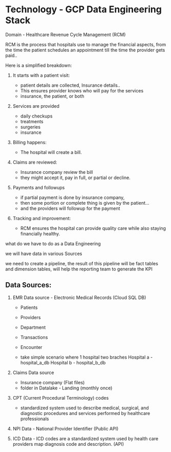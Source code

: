 # Technology - GCP Data Engineering Stack

Domain - Healthcare Revenue Cycle Management (RCM)

RCM is the process that hospitals use to manage the financial aspects, from the time the patient schedules an appointment till the time the provider gets paid..

Here is a simplified breakdown:

1. It starts with a patient visit:
	- patient details are collected, Insurance details..
	- This ensures provider knows who will pay for the services
	- insurance, the patient, or both 

2. Services are provided
	- daily checkups
	- treatments
	- surgeries
	- insurance

3. Billing happens: 
	- The hospital will create a bill.


4. Claims are reviewed: 
	- Insurance company review the bill
	- they might accept it, pay in full, or partial or decline.

5. Payments and followups
	- if partial payment is done by insurance company,
	- then some portion or complete thing is given by the patient...
	- and the providers will followup for the payment

6. Tracking and improvement: 
	- RCM ensures the hospital can provide quality care while also staying financially healthy.


what do we have to do as a Data Engineering

we will have data in various Sources

we need to create a pipeline, the result of this pipeline will be fact tables and dimension tables, will help the reporting team to generate the KPI



## Data Sources:

1. EMR Data source - Electronic Medical Records (Cloud SQL DB)
	- Patients
	- Providers
	- Department
	- Transactions
	- Encounter

	- take simple scenario where 1 hospital two braches
		Hospital a - hospital_a_db
		Hospital b - hospital_b_db


2. Claims Data source
	- Insurance company (Flat files)
	- folder in Datalake - Landing (monthly once)

3. CPT (Current Procedural Terminology) codes
	- standardized system used to describe medical, surgical, and diagnostic procedures and services performed by healthcare professionals


3. NPI Data - National Provider Identifier (Public API)

4. ICD Data - ICD codes are a standardized system used by health care providers map diagnosis code and description. (API)


